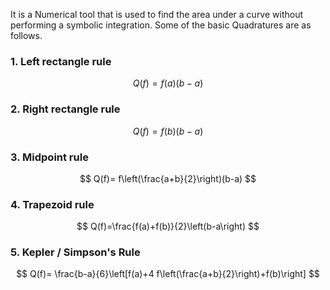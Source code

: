   

It is a Numerical tool that is used to find the area under a curve without performing a symbolic integration. Some of the basic Quadratures are as follows. 

### 1. Left rectangle rule	

$$
Q(f)=f(a)(b-a)
$$

### 2. Right rectangle rule 

$$
Q(f)=f(b)(b-a)
$$

### 3. Midpoint rule

$$
Q(f)= f\left(\frac{a+b}{2}\right)(b-a)
$$

### 4. Trapezoid rule 

$$
Q(f)=\frac{f(a)+f(b)}{2}\left(b-a\right)
$$


### 5. Kepler / Simpson's Rule 

$$
Q(f)= \frac{b-a}{6}\left[f(a)+4 f\left(\frac{a+b}{2}\right)+f(b)\right]
$$




